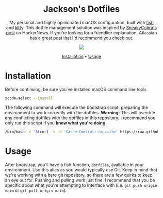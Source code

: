 <h1 align="center">
  <br>
  Jackson's Dotfiles
  <br>
</h1>

<p align="center">My personal and highly opinionated macOS configuration, built with <a href="https://fishshell.com/" target="_blank">fish</a> and <a href="https://sw.kovidgoyal.net/kitty" target="_blank">kitty</a>. This dotfile management solution was inspired by <a href="https://news.ycombinator.com/item?id=11071754" target="_blank">SneakyCobra's post</a> on HackerNews. If you're looking for a friendlier explanation, Atlassian has a <a href="https://www.atlassian.com/git/tutorials/dotfiles" target="_blank">great post</a> that I'd recommend you check out.</p>

<p align="center">
  <a href="https://github.com/jacksonblankenship/dotfiles/actions/workflows/smoke.yml">
    <img src="https://github.com/jacksonblankenship/dotfiles/actions/workflows/smoke.yml/badge.svg">
  </a>
</p>

<p align="center">
  <a href="#installation">Installation</a> •
  <a href="#usage">Usage</a>
</p>

# Installation

Before continuing, be sure you've installed macOS command line tools

```bash
xcode-select --install
```

The following command will execute the bootstrap script, preparing the environment to work correctly with the dotfiles. **Warning:** This will override any conflicting dotfiles with the dotfiles in this repository. I recommend you only run this script if you **know what you're doing**.

```bash
/bin/bash -c "$(curl -s -H 'Cache-Control: no-cache' https://raw.githubusercontent.com/jacksonblankenship/dotfiles/main/.config/dotfiles/bootstrap.sh)" && exit
```

# Usage

After bootstrap, you'll have a fish function, `dotfiles`, available in your environment. Use this alias as you would typically use Git. Keep in mind that we're working with a bare git repository, so there are a few quirks to keep an eye out for. Pushing and pulling work just fine. I recommend that you be specific about what you're attempting to interface with (i.e. `git push origin main` or `git pull origin main`).
